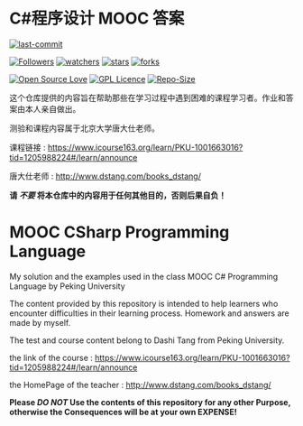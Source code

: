 # C#程序设计 MOOC 答案

[![last-commit](https://img.shields.io/github/last-commit/HollowMan6/MOOC-CSharp-Programming-Language)](../../graphs/commit-activity)

[![Followers](https://img.shields.io/github/followers/HollowMan6?style=social)](https://github.com/HollowMan6?tab=followers)
[![watchers](https://img.shields.io/github/watchers/HollowMan6/MOOC-CSharp-Programming-Language?style=social)](../../watchers)
[![stars](https://img.shields.io/github/stars/HollowMan6/MOOC-CSharp-Programming-Language?style=social)](../../stargazers)
[![forks](https://img.shields.io/github/forks/HollowMan6/MOOC-CSharp-Programming-Language?style=social)](../../stargazers)

[![Open Source Love](https://badges.frapsoft.com/os/v1/open-source.svg?v=103)](https://hollowman6.github.io/fund.html)
[![GPL Licence](https://badges.frapsoft.com/os/gpl/gpl.svg?v=103)](https://opensource.org/licenses/GPL-3.0/)
[![Repo-Size](https://img.shields.io/github/repo-size/HollowMan6/MOOC-CSharp-Programming-Language.svg)](../../archive/master.zip)

这个仓库提供的内容旨在帮助那些在学习过程中遇到困难的课程学习者。作业和答案由本人亲自做出。

测验和课程内容属于北京大学唐大仕老师。

课程链接 : https://www.icourse163.org/learn/PKU-1001663016?tid=1205988224#/learn/announce

唐大仕老师 : http://www.dstang.com/books_dstang/

**请 ***不要*** 将本仓库中的内容用于任何其他目的，否则后果自负！**

# MOOC CSharp Programming Language

My solution and the examples used in the class MOOC C# Programming Language by Peking University

The content provided by this repository is intended to help learners who encounter difficulties in their learning process. Homework and answers are made by myself.

The test and course content belong to Dashi Tang from Peking University.

the link of the course : https://www.icourse163.org/learn/PKU-1001663016?tid=1205988224#/learn/announce

the HomePage of the teacher : http://www.dstang.com/books_dstang/

**Please ***DO NOT*** Use the contents of this repository for any other Purpose, otherwise the Consequences will be at your own EXPENSE!**
